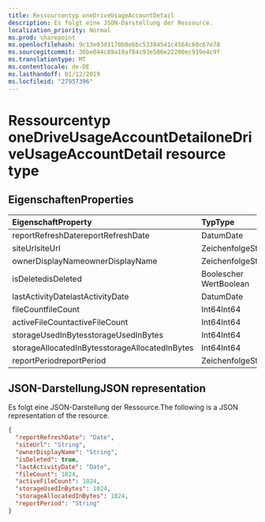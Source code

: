 ```yaml
---
title: Ressourcentyp oneDriveUsageAccountDetail
description: Es folgt eine JSON-Darstellung der Ressource.
localization_priority: Normal
ms.prod: sharepoint
ms.openlocfilehash: 9c13e03d1170b0ebbc53394541c4564c60c67e78
ms.sourcegitcommit: 36be044c89a19af84c93e586e22200ec919e4c9f
ms.translationtype: MT
ms.contentlocale: de-DE
ms.lasthandoff: 01/12/2019
ms.locfileid: "27957396"
---
```

# <a name="onedriveusageaccountdetail-resource-type"></a><span data-ttu-id="cb961-103">Ressourcentyp oneDriveUsageAccountDetail</span><span class="sxs-lookup"><span data-stu-id="cb961-103">oneDriveUsageAccountDetail resource type</span></span>

## <a name="properties"></a><span data-ttu-id="cb961-104">Eigenschaften</span><span class="sxs-lookup"><span data-stu-id="cb961-104">Properties</span></span>

| <span data-ttu-id="cb961-105">Eigenschaft</span><span class="sxs-lookup"><span data-stu-id="cb961-105">Property</span></span>                | <span data-ttu-id="cb961-106">Typ</span><span class="sxs-lookup"><span data-stu-id="cb961-106">Type</span></span>    |
| :---------------------- | :------ |
| <span data-ttu-id="cb961-107">reportRefreshDate</span><span class="sxs-lookup"><span data-stu-id="cb961-107">reportRefreshDate</span></span>       | <span data-ttu-id="cb961-108">Datum</span><span class="sxs-lookup"><span data-stu-id="cb961-108">Date</span></span>    |
| <span data-ttu-id="cb961-109">siteUrl</span><span class="sxs-lookup"><span data-stu-id="cb961-109">siteUrl</span></span>                 | <span data-ttu-id="cb961-110">Zeichenfolge</span><span class="sxs-lookup"><span data-stu-id="cb961-110">String</span></span>  |
| <span data-ttu-id="cb961-111">ownerDisplayName</span><span class="sxs-lookup"><span data-stu-id="cb961-111">ownerDisplayName</span></span>        | <span data-ttu-id="cb961-112">Zeichenfolge</span><span class="sxs-lookup"><span data-stu-id="cb961-112">String</span></span>  |
| <span data-ttu-id="cb961-113">isDeleted</span><span class="sxs-lookup"><span data-stu-id="cb961-113">isDeleted</span></span>               | <span data-ttu-id="cb961-114">Boolescher Wert</span><span class="sxs-lookup"><span data-stu-id="cb961-114">Boolean</span></span> |
| <span data-ttu-id="cb961-115">lastActivityDate</span><span class="sxs-lookup"><span data-stu-id="cb961-115">lastActivityDate</span></span>        | <span data-ttu-id="cb961-116">Datum</span><span class="sxs-lookup"><span data-stu-id="cb961-116">Date</span></span>    |
| <span data-ttu-id="cb961-117">fileCount</span><span class="sxs-lookup"><span data-stu-id="cb961-117">fileCount</span></span>               | <span data-ttu-id="cb961-118">Int64</span><span class="sxs-lookup"><span data-stu-id="cb961-118">Int64</span></span>   |
| <span data-ttu-id="cb961-119">activeFileCount</span><span class="sxs-lookup"><span data-stu-id="cb961-119">activeFileCount</span></span>         | <span data-ttu-id="cb961-120">Int64</span><span class="sxs-lookup"><span data-stu-id="cb961-120">Int64</span></span>   |
| <span data-ttu-id="cb961-121">storageUsedInBytes</span><span class="sxs-lookup"><span data-stu-id="cb961-121">storageUsedInBytes</span></span>      | <span data-ttu-id="cb961-122">Int64</span><span class="sxs-lookup"><span data-stu-id="cb961-122">Int64</span></span>   |
| <span data-ttu-id="cb961-123">storageAllocatedInBytes</span><span class="sxs-lookup"><span data-stu-id="cb961-123">storageAllocatedInBytes</span></span> | <span data-ttu-id="cb961-124">Int64</span><span class="sxs-lookup"><span data-stu-id="cb961-124">Int64</span></span>   |
| <span data-ttu-id="cb961-125">reportPeriod</span><span class="sxs-lookup"><span data-stu-id="cb961-125">reportPeriod</span></span>            | <span data-ttu-id="cb961-126">Zeichenfolge</span><span class="sxs-lookup"><span data-stu-id="cb961-126">String</span></span>  |

## <a name="json-representation"></a><span data-ttu-id="cb961-127">JSON-Darstellung</span><span class="sxs-lookup"><span data-stu-id="cb961-127">JSON representation</span></span>

<span data-ttu-id="cb961-128">Es folgt eine JSON-Darstellung der Ressource.</span><span class="sxs-lookup"><span data-stu-id="cb961-128">The following is a JSON representation of the resource.</span></span>

<!-- {
  "blockType": "resource",
  "@odata.type": "microsoft.graph.oneDriveUsageAccountDetail"
} -->

```json
{
  "reportRefreshDate": "Date", 
  "siteUrl": "String", 
  "ownerDisplayName": "String", 
  "isDeleted": true, 
  "lastActivityDate": "Date", 
  "fileCount": 1024, 
  "activeFileCount": 1024, 
  "storageUsedInBytes": 1024, 
  "storageAllocatedInBytes": 1024, 
  "reportPeriod": "String"
}
```
